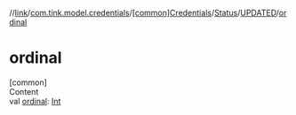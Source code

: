 //[link](../../../../index.md)/[com.tink.model.credentials](../../../index.md)/[[common]Credentials](../../index.md)/[Status](../index.md)/[UPDATED](index.md)/[ordinal](ordinal.md)



# ordinal  
[common]  
Content  
val [ordinal](ordinal.md): [Int](https://kotlinlang.org/api/latest/jvm/stdlib/kotlin/-int/index.html)  



